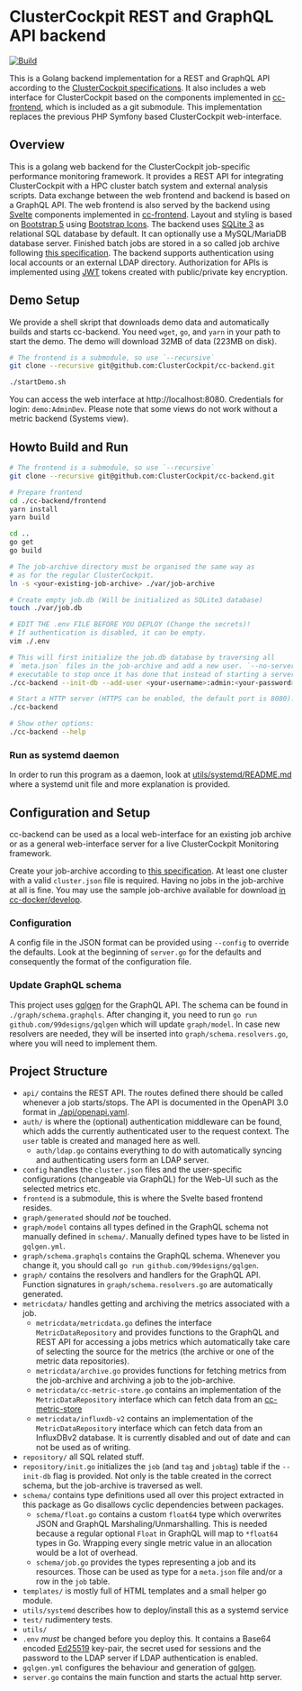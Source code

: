 # ClusterCockpit REST and GraphQL API backend

[![Build](https://github.com/ClusterCockpit/cc-backend/actions/workflows/test.yml/badge.svg)](https://github.com/ClusterCockpit/cc-backend/actions/workflows/test.yml)

This is a Golang backend implementation for a REST and GraphQL API according to the [ClusterCockpit specifications](https://github.com/ClusterCockpit/cc-specifications).
It also includes a web interface for ClusterCockpit based on the components implemented in
[cc-frontend](https://github.com/ClusterCockpit/cc-frontend), which is included as a git submodule.
This implementation replaces the previous PHP Symfony based ClusterCockpit web-interface.

## Overview

This is a golang web backend for the ClusterCockpit job-specific performance monitoring framework.
It provides a REST API for integrating ClusterCockpit with a HPC cluster batch system and external analysis scripts.
Data exchange between the web frontend and backend is based on a GraphQL API.
The web frontend is also served by the backend using [Svelte](https://svelte.dev/) components implemented in [cc-frontend](https://github.com/ClusterCockpit/cc-frontend).
Layout and styling is based on [Bootstrap 5](https://getbootstrap.com/) using [Bootstrap Icons](https://icons.getbootstrap.com/).
The backend uses [SQLite 3](https://sqlite.org/) as relational SQL database by default. It can optionally use a MySQL/MariaDB database server.
Finished batch jobs are stored in a so called job archive following [this specification](https://github.com/ClusterCockpit/cc-backend/wiki).
The backend supports authentication using local accounts or an external LDAP directory.
Authorization for APIs is implemented using [JWT](https://jwt.io/) tokens created with  public/private key encryption.

## Demo Setup

We provide a shell skript that downloads demo data and automatically builds and starts cc-backend.
You need `wget`, `go`, and `yarn` in your path to start the demo. The demo will download 32MB of data (223MB on disk).

```sh
# The frontend is a submodule, so use `--recursive`
git clone --recursive git@github.com:ClusterCockpit/cc-backend.git

./startDemo.sh
```
You can access the web interface at http://localhost:8080. Credentials for login: `demo:AdminDev`. Please note that some views do not work without a metric backend (Systems view).

## Howto Build and Run

```sh
# The frontend is a submodule, so use `--recursive`
git clone --recursive git@github.com:ClusterCockpit/cc-backend.git

# Prepare frontend
cd ./cc-backend/frontend
yarn install
yarn build

cd ..
go get
go build

# The job-archive directory must be organised the same way as
# as for the regular ClusterCockpit.
ln -s <your-existing-job-archive> ./var/job-archive

# Create empty job.db (Will be initialized as SQLite3 database)
touch ./var/job.db

# EDIT THE .env FILE BEFORE YOU DEPLOY (Change the secrets)!
# If authentication is disabled, it can be empty.
vim ./.env

# This will first initialize the job.db database by traversing all
# `meta.json` files in the job-archive and add a new user. `--no-server` will cause the
# executable to stop once it has done that instead of starting a server.
./cc-backend --init-db --add-user <your-username>:admin:<your-password> --no-server

# Start a HTTP server (HTTPS can be enabled, the default port is 8080):
./cc-backend

# Show other options:
./cc-backend --help
```
### Run as systemd daemon

In order to run this program as a daemon, look at [utils/systemd/README.md](./utils/systemd/README.md) where a systemd unit file and more explanation is provided.

## Configuration and Setup

cc-backend can be used as a local web-interface for an existing job archive or
as a general web-interface server for a live ClusterCockpit Monitoring
framework.

Create your job-archive according to [this specification](https://github.com/ClusterCockpit/cc-specifications). At least
one cluster with a valid `cluster.json` file is required. Having no jobs in the
job-archive at all is fine. You may use the sample job-archive available for
download [in cc-docker/develop](https://github.com/ClusterCockpit/cc-docker/tree/develop).

### Configuration

A config file in the JSON format can be provided using `--config` to override the defaults.
Look at the beginning of `server.go` for the defaults and consequently the format of the configuration file.

### Update GraphQL schema

This project uses [gqlgen](https://github.com/99designs/gqlgen) for the GraphQL
API. The schema can be found in `./graph/schema.graphqls`. After changing it,
you need to run `go run github.com/99designs/gqlgen` which will update
`graph/model`. In case new resolvers are needed, they will be inserted into
`graph/schema.resolvers.go`, where you will need to implement them.

## Project Structure

- `api/` contains the REST API. The routes defined there should be called whenever a job starts/stops. The API is documented in the OpenAPI 3.0 format in [./api/openapi.yaml](./api/openapi.yaml).
- `auth/` is where the (optional) authentication middleware can be found, which adds the currently authenticated user to the request context. The `user` table is created and managed here as well.
  - `auth/ldap.go` contains everything to do with automatically syncing and authenticating users form an LDAP server.
- `config` handles the `cluster.json` files and the user-specific configurations (changeable via GraphQL) for the Web-UI such as the selected metrics etc.
- `frontend` is a submodule, this is where the Svelte based frontend resides.
- `graph/generated` should *not* be touched.
- `graph/model` contains all types defined in the GraphQL schema not manually defined in `schema/`. Manually defined types have to be listed in `gqlgen.yml`.
- `graph/schema.graphqls` contains the GraphQL schema. Whenever you change it, you should call `go run github.com/99designs/gqlgen`.
- `graph/` contains the resolvers and handlers for the GraphQL API. Function signatures in `graph/schema.resolvers.go` are automatically generated.
- `metricdata/` handles getting and archiving the metrics associated with a job.
  - `metricdata/metricdata.go` defines the interface `MetricDataRepository` and provides functions to the GraphQL and REST API for accessing a jobs metrics which automatically take care of selecting the source for the metrics (the archive or one of the metric data repositories).
  - `metricdata/archive.go` provides functions for fetching metrics from the job-archive and archiving a job to the job-archive.
  - `metricdata/cc-metric-store.go` contains an implementation of the `MetricDataRepository` interface which can fetch data from an [cc-metric-store](https://github.com/ClusterCockpit/cc-metric-store)
  - `metricdata/influxdb-v2` contains an implementation of the `MetricDataRepository` interface which can fetch data from an InfluxDBv2 database. It is currently disabled and out of date and can not be used as of writing.
- `repository/` all SQL related stuff.
- `repository/init.go` initializes the `job` (and `tag` and `jobtag`) table if the `--init-db` flag is provided. Not only is the table created in the correct schema, but the job-archive is traversed as well.
- `schema/` contains type definitions used all over this project extracted in this package as Go disallows cyclic dependencies between packages.
  - `schema/float.go` contains a custom `float64` type which overwrites JSON and GraphQL Marshaling/Unmarshalling. This is needed because a regular optional `Float` in GraphQL will map to `*float64` types in Go. Wrapping every single metric value in an allocation would be a lot of overhead.
  - `schema/job.go` provides the types representing a job and its resources. Those can be used as type for a `meta.json` file and/or a row in the `job` table.
- `templates/` is mostly full of HTML templates and a small helper go module.
- `utils/systemd` describes how to deploy/install this as a systemd service
- `test/` rudimentery tests.
- `utils/`
- `.env` *must* be changed before you deploy this. It contains a Base64 encoded [Ed25519](https://en.wikipedia.org/wiki/EdDSA) key-pair, the secret used for sessions and the password to the LDAP server if LDAP authentication is enabled.
- `gqlgen.yml` configures the behaviour and generation of [gqlgen](https://github.com/99designs/gqlgen).
- `server.go` contains the main function and starts the actual http server.

